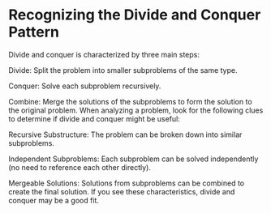 # Recognizing the Divide and Conquer Pattern

Divide and conquer is characterized by three main steps:

Divide: Split the problem into smaller subproblems of the same type.

Conquer: Solve each subproblem recursively.

Combine: Merge the solutions of the subproblems to form the solution to the original problem.
When analyzing a problem, look for the following clues to determine if divide and conquer might be useful:

Recursive Substructure: The problem can be broken down into similar subproblems.

Independent Subproblems: Each subproblem can be solved independently (no need to reference each other directly).

Mergeable Solutions: Solutions from subproblems can be combined to create the final solution.
If you see these characteristics, divide and conquer may be a good fit.
